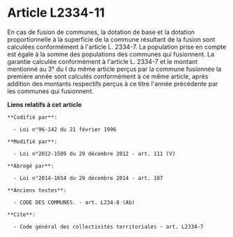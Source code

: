 # Article L2334-11

En cas de fusion de communes, la dotation de base et la dotation proportionnelle à la superficie de la commune résultant de
la fusion sont calculées conformément à l'article L. 2334-7. La population prise en compte est égale à la somme des
populations des communes qui fusionnent.  La garantie calculée conformément à l'article L. 2334-7 et le montant mentionné au
3° du I du même article perçus par la commune fusionnée la première année sont calculés conformément à ce même article, après
addition des montants respectifs perçus à ce titre l'année précédente par les communes qui fusionnent.

**Liens relatifs à cet article**

	**Codifié par**:

	  - Loi n°96-142 du 21 février 1996

	**Modifié par**:

	  - Loi n°2012-1509 du 29 décembre 2012 - art. 111 (V)

	**Abrogé par**:

	  - Loi n°2014-1654 du 29 décembre 2014 - art. 107

	**Anciens textes**:

	  - CODE DES COMMUNES. - art. L234-8 (Ab)

	**Cite**:

	  - Code général des collectivités territoriales - art. L2334-7
